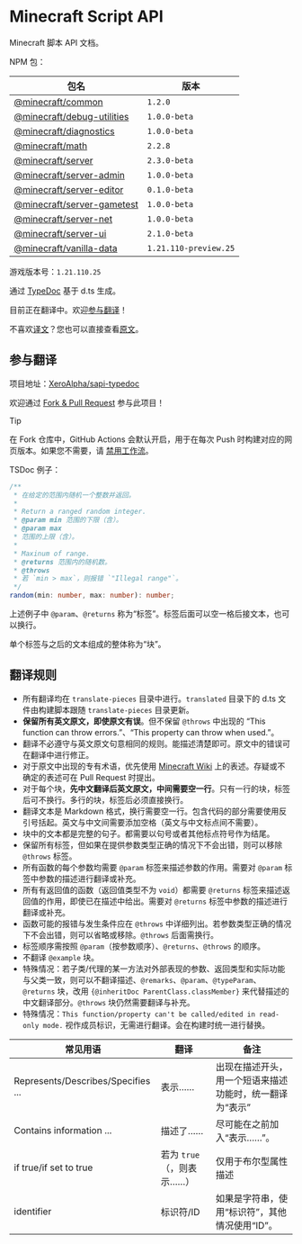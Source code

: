 # Minecraft Script API

Minecraft 脚本 API 文档。

<!-- summary start -->

NPM 包：

|包名|版本|
| - | - |
|[@minecraft/common](https://www.npmjs.com/package/@minecraft/common)|`1.2.0`|
|[@minecraft/debug-utilities](https://www.npmjs.com/package/@minecraft/debug-utilities)|`1.0.0-beta`|
|[@minecraft/diagnostics](https://www.npmjs.com/package/@minecraft/diagnostics)|`1.0.0-beta`|
|[@minecraft/math](https://www.npmjs.com/package/@minecraft/math)|`2.2.8`|
|[@minecraft/server](https://www.npmjs.com/package/@minecraft/server)|`2.3.0-beta`|
|[@minecraft/server-admin](https://www.npmjs.com/package/@minecraft/server-admin)|`1.0.0-beta`|
|[@minecraft/server-editor](https://www.npmjs.com/package/@minecraft/server-editor)|`0.1.0-beta`|
|[@minecraft/server-gametest](https://www.npmjs.com/package/@minecraft/server-gametest)|`1.0.0-beta`|
|[@minecraft/server-net](https://www.npmjs.com/package/@minecraft/server-net)|`1.0.0-beta`|
|[@minecraft/server-ui](https://www.npmjs.com/package/@minecraft/server-ui)|`2.1.0-beta`|
|[@minecraft/vanilla-data](https://www.npmjs.com/package/@minecraft/vanilla-data)|`1.21.110-preview.25`|

游戏版本号：`1.21.110.25`

<!-- summary end -->

通过 [TypeDoc](https://typedoc.org/) 基于 d.ts 生成。

目前正在翻译中。欢迎[参与翻译](#参与翻译)！

不喜欢[译文](https://projectxero.top/sapi/)？您也可以直接查看[原文](https://projectxero.top/sapi/original/)。

## 参与翻译

项目地址：[XeroAlpha/sapi-typedoc](https://github.com/XeroAlpha/sapi-typedoc)

欢迎通过 [Fork & Pull Request](https://docs.github.com/zh/pull-requests/collaborating-with-pull-requests/getting-started/about-collaborative-development-models) 参与此项目！

> [!TIP]
> 在 Fork 仓库中，GitHub Actions 会默认开启，用于在每次 Push 时构建对应的网页版本。如果您不需要，请 [禁用工作流](https://docs.github.com/zh/actions/using-workflows/disabling-and-enabling-a-workflow)。

TSDoc 例子：
```ts
/**
 * 在给定的范围内随机一个整数并返回。
 * 
 * Return a ranged random integer.
 * @param min 范围的下限（含）。
 * @param max
 * 范围的上限（含）。
 * 
 * Maxinum of range.
 * @returns 范围内的随机数。
 * @throws
 * 若 `min > max`，则报错 `"Illegal range"`。
 */
random(min: number, max: number): number;
```
上述例子中 `@param`、`@returns` 称为“标签”。标签后面可以空一格后接文本，也可以换行。

单个标签与之后的文本组成的整体称为“块”。

## 翻译规则

- 所有翻译均在 `translate-pieces` 目录中进行。`translated` 目录下的 d.ts 文件由构建脚本跟随 `translate-pieces` 目录更新。
- **保留所有英文原文，即使原文有误**。但不保留 `@throws` 中出现的 “This function can throw errors.”、“This property can throw when used.”。
- 翻译不必遵守与英文原文句意相同的规则。能描述清楚即可。原文中的错误可在翻译中进行修正。
- 对于原文中出现的专有术语，优先使用 [Minecraft Wiki](https://minecraft.fandom.com/zh/wiki/Minecraft_Wiki) 上的表述。存疑或不确定的表述可在 Pull Request 时提出。
- 对于每个块，**先中文翻译后英文原文，中间需要空一行**。只有一行的块，标签后可不换行。多行的块，标签后必须直接换行。
- 翻译文本是 Markdown 格式，换行需要空一行。包含代码的部分需要使用反引号括起。英文与中文间需要添加空格（英文与中文标点间不需要）。
- 块中的文本都是完整的句子。都需要以句号或者其他标点符号作为结尾。
- 保留所有标签，但如果在提供参数类型正确的情况下不会出错，则可以移除 `@throws` 标签。
- 所有函数的每个参数均需要 `@param` 标签来描述参数的作用。需要对 `@param` 标签中参数的描述进行翻译或补充。
- 所有有返回值的函数（返回值类型不为 `void`）都需要 `@returns` 标签来描述返回值的作用，即使已在描述中给出。需要对 `@returns` 标签中参数的描述进行翻译或补充。
- 函数可能的报错与发生条件应在 `@throws` 中详细列出。若参数类型正确的情况下不会出错，则可以省略或移除。`@throws` 后面需换行。
- 标签顺序需按照 `@param`（按参数顺序）、`@returns`、`@throws` 的顺序。
- 不翻译 `@example` 块。
- 特殊情况：若子类/代理的某一方法对外部表现的参数、返回类型和实际功能与父类一致，则可以不翻译描述、`@remarks`、`@param`、`@typeParam`、`@returns` 块，改用 `{@inheritDoc ParentClass.classMember}` 来代替描述的中文翻译部分。`@throws` 块仍然需要翻译与补充。
- 特殊情况：`This function/property can't be called/edited in read-only mode.` 视作成员标识，无需进行翻译。会在构建时统一进行替换。

|常见用语|翻译|备注|
| - | - | - |
|Represents/Describes/Specifies ...|表示……|出现在描述开头，用一个短语来描述功能时，统一翻译为“表示”|
|Contains information ...|描述了……|尽可能在之前加入“表示……”。|
|if true/if set to true|若为 `true`（，则表示……）|仅用于布尔型属性描述|
|identifier|标识符/ID|如果是字符串，使用“标识符”，其他情况使用“ID”。|
